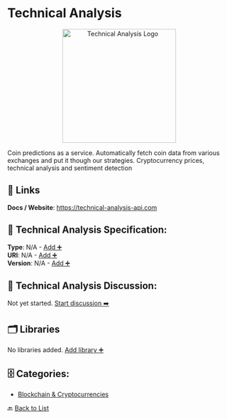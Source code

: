 # Technical Analysis
<p align="center">
    <img width="256" src="https://raw.githubusercontent.com/apis-list/apis-list/main/apis/technical-analysis/logo_256x256.png" alt="Technical Analysis Logo"/>
</p>
Coin predictions as a service. Automatically fetch coin data from various exchanges and put it though our strategies. Cryptocurrency prices, technical analysis and sentiment detection

##  🔗 Links
**Docs / Website**: https://technical-analysis-api.com

## 🧬 Technical Analysis Specification:
**Type**: N/A - [Add ➕](https://github.com/apis-list/apis-list/edit/main/apis.yaml#L18827)  
**URI**: N/A - [Add ➕](https://github.com/apis-list/apis-list/edit/main/apis.yaml#L18827)  
**Version**: N/A - [Add ➕](https://github.com/apis-list/apis-list/edit/main/apis.yaml#L18827)

## 💬 Technical Analysis Discussion:
Not yet started. [Start discussion ➡️](https://github.com/apis-list/apis-list/discussions/new)

## 🗂️ Libraries

No libraries added. [Add library ➕](https://github.com/apis-list/apis-list/edit/main/apis.yaml#L18827)    


## 🗄️ Categories:
- [Blockchain & Cryptocurrencies](https://github.com/apis-list/apis-list#blockchain--cryptocurrencies-)

🔙  [Back to List](https://github.com/apis-list/apis-list)
